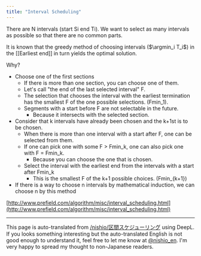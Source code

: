 ```yaml
---
title: "Interval Scheduling"
---
```


There are N intervals (start Si end Ti). We want to select as many intervals as possible so that there are no common parts.

It is known that the greedy method of choosing intervals ($\argmin_i T_i$) in the [[Earliest end]] in turn yields the optimal solution.

Why?
- Choose one of the first sections
    - If there is more than one section, you can choose one of them.
    - Let's call "the end of the last selected interval" F.
    - The selection that chooses the interval with the earliest termination has the smallest F of the one possible selections. (Fmin_1).
    - Segments with a start before F are not selectable in the future.
        - Because it intersects with the selected section.
- Consider that k intervals have already been chosen and the k+1st is to be chosen.
    - When there is more than one interval with a start after F, one can be selected from them.
    - If one can pick one with some F > Fmin_k, one can also pick one with F = Fmin_k.
        - Because you can choose the one that is chosen.
    - Select the interval with the earliest end from the intervals with a start after Fmin_k
        - This is the smallest F of the k+1 possible choices. (Fmin_{k+1})
- If there is a way to choose n intervals by mathematical induction, we can choose n by this method

[http://www.prefield.com/algorithm/misc/interval_scheduling.html](http://www.prefield.com/algorithm/misc/interval_scheduling.html)


---
This page is auto-translated from [/nishio/区間スケジューリング](https://scrapbox.io/nishio/区間スケジューリング) using DeepL. If you looks something interesting but the auto-translated English is not good enough to understand it, feel free to let me know at [@nishio_en](https://twitter.com/nishio_en). I'm very happy to spread my thought to non-Japanese readers.